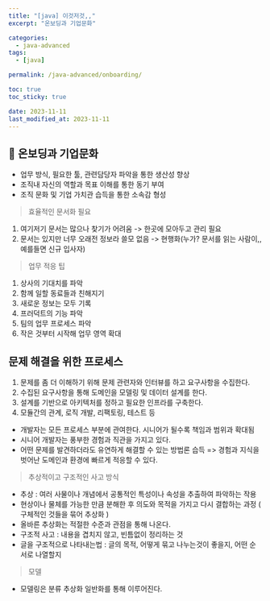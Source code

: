 ```yaml
---
title: "[java] 이것저것,,"
excerpt: "온보딩과 기업문화"

categories:
  - java-advanced
tags:
  - [java]

permalink: /java-advanced/onboarding/

toc: true
toc_sticky: true

date: 2023-11-11
last_modified_at: 2023-11-11
---
```


## 🦥 온보딩과 기업문화

 - 업무 방식, 필요한 툴, 관련담당자 파악을 통한 생산성 향상
 - 조직내 자신의 역할과 목표 이해를 통한 동기 부여
 - 조직 문화 및 기업 가치관 습득을 통한 소속감 형성

> 효율적인 문서화 필요
 1. 여기저기 문서는 많으나 찾기가 어려움 -> 한곳에 모아두고 관리 필요
 2. 문서는 있지만 너무 오래전 정보라 쓸모 없음 -> 현행화(누가? 문서를 읽는 사람이,, 예를들면 신규 입사자)

> 업무 적응 팁
  1. 상사의 기대치를 파악
  2. 함께 일할 동료들과 친해지기
  3. 새로운 정보는 모두 기록
  4. 프러덕트의 기능 파악
  5. 팀의 업무 프로세스 파악
  6. 작은 것부터 시작해 업무 영역 확대

## 문제 해결을 위한 프로세스
  1. 문제를 좀 더 이해하기 위해 문제 관련자와 인터뷰를 하고 요구사항을 수집한다.
  2. 수집된 요구사항을 통해 도메인을 모델링 및 데이터 설계를 한다.
  3. 설계를 기반으로 아키텍처를 정하고 필요한 인프라를 구축한다.
  4. 모듈간의 관계, 로직 개발, 리팩토링, 테스트 등
- 개발자는 모든 프로세스 부분에 관여한다. 시니어가 될수록 책임과 범위과 확대됨
- 시니어 개발자는 풍부한 경험과 직관을 가지고 있다.
- 어떤 문제를 발견하더라도 유연하게 해결할 수 있는 방법론 습득 => 경험과 지식을 벗어난 도메인과 환경에 빠르게 적응할 수 있다.

 > 추상적이고 구조적인 사고 방식
  - 추상 : 여러 사물이나 개념에서 공통적인 특성이나 속성을 추출하여 파악하는 작용
  - 현상이나 물체를 가능한 만큼 분해한 후 의도와 목적을 가지고 다시 결합하는 과정 ( 구체적인 것들을 묶어 추상화 )
  - 올바른 추상화는 적절한 수준과 관점을 통해 나온다.
  - 구조적 사고 : 내용을 겹치지 않고, 빈틈없이 정리하는 것
  - 글을 구조적으로 나타내는법 : 글의 목적, 어떻게 묶고 나누는것이 좋을지, 어떤 순서로 나열할지

 > 모델
  - 모델링은 분류 추상화 일반화를 통해 이루어진다.
